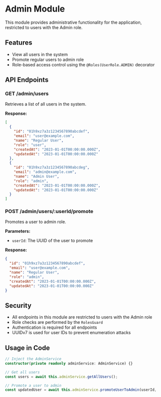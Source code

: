 # Admin Module

This module provides administrative functionality for the application, restricted to users with the Admin role.

## Features

- View all users in the system
- Promote regular users to admin role
- Role-based access control using the `@Roles(UserRole.ADMIN)` decorator

## API Endpoints

### GET /admin/users

Retrieves a list of all users in the system.

**Response:**
```json
[
  {
    "id": "01h9xz7a3z1234567890abcdef",
    "email": "user@example.com",
    "name": "Regular User",
    "role": "user",
    "createdAt": "2023-01-01T00:00:00.000Z",
    "updatedAt": "2023-01-01T00:00:00.000Z"
  },
  {
    "id": "01h9xz7a3z1234567890abcdeg",
    "email": "admin@example.com",
    "name": "Admin User",
    "role": "admin",
    "createdAt": "2023-01-01T00:00:00.000Z",
    "updatedAt": "2023-01-01T00:00:00.000Z"
  }
]
```

### POST /admin/users/:userId/promote

Promotes a user to admin role.

**Parameters:**
- `userId`: The UUID of the user to promote

**Response:**
```json
{
  "id": "01h9xz7a3z1234567890abcdef",
  "email": "user@example.com",
  "name": "Regular User",
  "role": "admin",
  "createdAt": "2023-01-01T00:00:00.000Z",
  "updatedAt": "2023-01-01T00:00:00.000Z"
}
```

## Security

- All endpoints in this module are restricted to users with the Admin role
- Role checks are performed by the `RolesGuard`
- Authentication is required for all endpoints
- UUIDv7 is used for user IDs to prevent enumeration attacks

## Usage in Code

```typescript
// Inject the AdminService
constructor(private readonly adminService: AdminService) {}

// Get all users
const users = await this.adminService.getAllUsers();

// Promote a user to admin
const updatedUser = await this.adminService.promoteUserToAdmin(userId, adminId);
``` 